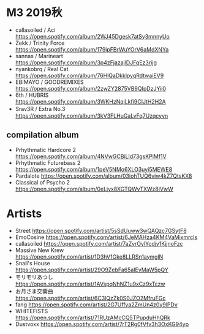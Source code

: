 # M3 2019秋

- callasoiled / Aci https://open.spotify.com/album/2WJ45Dgesk7atSy3mnnyUo
- Zekk / Trinity Force https://open.spotify.com/album/179jpFBrWuYOrV6aMdXNYa
- sannas / Marineart https://open.spotify.com/album/3p4zFjazajlDJFqEz3rijg
- nyankobrq / Real Cat https://open.spotify.com/album/76HlQaDkklpyqRdtwaiEV9
- EBIMAYO / GOODREMIXES https://open.spotify.com/album/2zwZY2875VB9QIpDzJYii0
- 6th / HUBRIS https://open.spotify.com/album/3WKHzNqiLkfi9CIJtH2H2A
- Srav3R / Extra No.3　https://open.spotify.com/album/3kV3FLHuGaLvFq7Uzqcyvn

## compilation album 

- Prhythmatic Hardcore 2 https://open.spotify.com/album/4NVwGCBiLld73gsKPiMf1V
- Prhythmatic Futurebass 2 https://open.spotify.com/album/1peV5NMo6XLO3uyi5MEWE8
- Pardalote https://open.spotify.com/album/03iohTUQ6viw4kZ7QtsKX8
- Classical of Psycho 2 https://open.spotify.com/album/0eLiyx8XGTQWvTXWz8lVwW

# Artists

- Street https://open.spotify.com/artist/5sSdUuww3wQAQzc7GSytF8
- EmoCosine https://open.spotify.com/artist/6JeMAHza4KM4VaMixmrcIs
- callasoiled https://open.spotify.com/artist/7aZvrOvlYcdjv1KjjnoFzc
- Massive New Krew https://open.spotify.com/artist/1D3hV1Gke8LLRSn1aymglN
- Snail's House https://open.spotify.com/artist/29O9ZebFa65aIEvMaW5pQY
- モリモリあつし https://open.spotify.com/artist/1AVspqNhNZ1u9xCz9xTczw
- お月さま交響曲 https://open.spotify.com/artist/6C3lQzZk0S0JZO2MfruFGc
- fang https://open.spotify.com/artist/2G7Uffya2ZmUn4z0y9lPDv
- WHITEFISTS https://open.spotify.com/artist/71RUzAMcCQ5TPupduHhQRk
- Dustvoxx https://open.spotify.com/artist/7rT2Rg0fVfv3h3OxKG94yp
